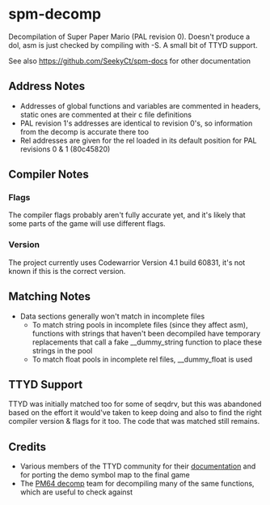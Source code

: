 # spm-decomp

Decompilation of Super Paper Mario (PAL revision 0). Doesn't produce a dol, asm is just checked by compiling with -S. A small bit of TTYD support.

See also https://github.com/SeekyCt/spm-docs for other documentation

## Address Notes
- Addresses of global functions and variables are commented in headers, static ones are commented at their c file definitions
- PAL revision 1's addresses are identical to revision 0's, so information from the decomp is accurate there too
- Rel addresses are given for the rel loaded in its default position for PAL revisions 0 & 1 (80c45820)

## Compiler Notes
### Flags
The compiler flags probably aren't fully accurate yet, and it's likely that some parts of the game will use different flags.
### Version
The project currently uses Codewarrior Version 4.1 build 60831, it's not known if this is the correct version.

## Matching Notes
- Data sections generally won't match in incomplete files
    - To match string pools in incomplete files (since they affect asm), functions with strings that haven't been decompiled have temporary replacements that call a fake __dummy_string function to place these strings in the pool
    - To match float pools in incomplete rel files, __dummy_float is used

## TTYD Support
TTYD was initially matched too for some of seqdrv, but this was abandoned based on the effort it would've taken to keep doing and also to find the right compiler version & flags for it too. The code that was matched still remains.

## Credits
- Various members of the TTYD community for their [documentation](https://github.com/PistonMiner/ttyd-tools) and for porting the demo symbol map to the final game
- The [PM64 decomp](https://github.com/ethteck/papermario) team for decompiling many of the same functions, which are useful to check against
